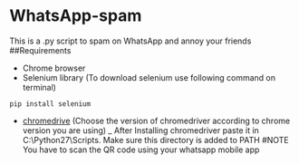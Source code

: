 # WhatsApp-spam
This is a .py script to spam on WhatsApp and annoy your friends
##Requirements
- Chrome browser
- Selenium library 
(To download selenium use following command on terminal)
```
pip install selenium
```
- [chromedrive](https://chromedriver.chromium.org/)
(Choose the version of chromedriver according to chrome version you are using)
 _ After Installing chromedriver paste it in C:\Python27\Scripts. Make sure this directory is added to PATH
#NOTE
You have to scan the QR code using your whatsapp mobile app
